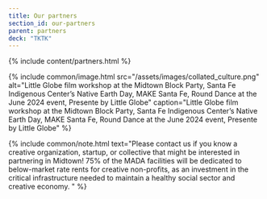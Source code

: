 ```yaml
---
title: Our partners
section_id: our-partners
parent: partners
deck: "TKTK"
---
```


{% include content/partners.html %}

{% include common/image.html
  src="/assets/images/collated_culture.png"
  alt="Little Globe film workshop at the Midtown Block Party, Santa Fe Indigenous Center’s Native Earth Day, MAKE Santa Fe, Round Dance at the June 2024 event, Presente by Little Globe"
  caption="Little Globe film workshop at the Midtown Block Party, Santa Fe Indigenous Center’s Native Earth Day, MAKE Santa Fe, Round Dance at the June 2024 event, Presente by Little Globe"
%}

{% include common/note.html text="Please contact us if you know a creative organization, startup, or collective that might be interested in partnering in Midtown! 75% of the MADA facilities will be dedicated to below-market rate rents for creative non-profits, as an investment in the critical infrastructure needed to maintain a healthy social sector and creative economy.
" %}
